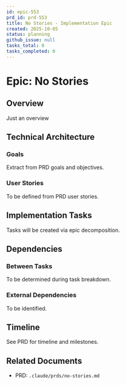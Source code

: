 ```yaml
---
id: epic-553
prd_id: prd-553
title: No Stories - Implementation Epic
created: 2025-10-05
status: planning
github_issue: null
tasks_total: 0
tasks_completed: 0
---
```

# Epic: No Stories

## Overview

Just an overview

## Technical Architecture

### Goals
Extract from PRD goals and objectives.

### User Stories
To be defined from PRD user stories.

## Implementation Tasks

Tasks will be created via epic decomposition.

## Dependencies

### Between Tasks
To be determined during task breakdown.

### External Dependencies
To be identified.

## Timeline

See PRD for timeline and milestones.

## Related Documents

- PRD: `.claude/prds/no-stories.md`
